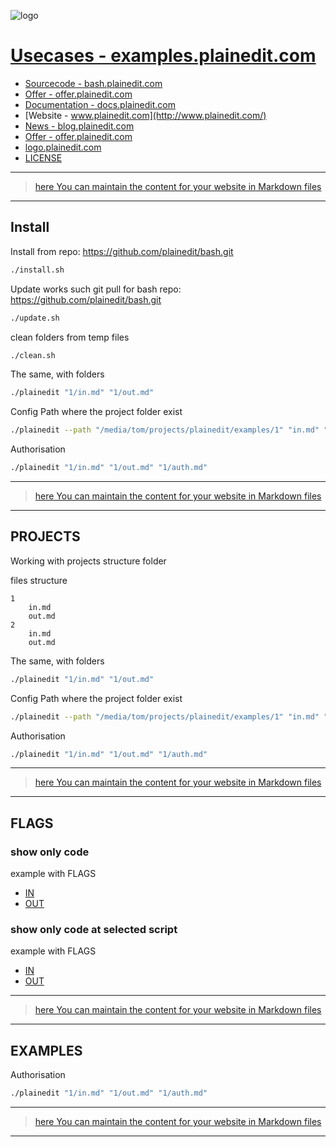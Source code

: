 

![logo](http://logo.plainedit.com/2/cover.png)

# [Usecases - examples.plainedit.com](http://examples.plainedit.com/)

+ [Sourcecode - bash.plainedit.com](http://bash.plainedit.com/)
+ [Offer - offer.plainedit.com](http://offer.plainedit.com/)
+ [Documentation - docs.plainedit.com](http://docs.plainedit.com/)
+ [Website - www.plainedit.com](http://www.plainedit.com/)
+ [News - blog.plainedit.com](http://blog.plainedit.com/)
+ [Offer - offer.plainedit.com](http://offer.plainedit.com/)
+ [logo.plainedit.com](https://logo.plainedit.com/)
+ [LICENSE](LICENSE)


---

> [here You can maintain the content for your website in Markdown files](https://github.com/plainedit/examples/edit/main/MENU.md)

---

## Install

Install from repo: https://github.com/plainedit/bash.git
```bash
./install.sh
```

Update works such git pull for bash repo: https://github.com/plainedit/bash.git
```bash
./update.sh
```

clean folders from temp files
```bash
./clean.sh
```


The same, with folders
```bash
./plainedit "1/in.md" "1/out.md" 
```

Config Path where the project folder exist
```bash
./plainedit --path "/media/tom/projects/plainedit/examples/1" "in.md" "out.md"
```

Authorisation
```bash
./plainedit "1/in.md" "1/out.md" "1/auth.md"
```



---

> [here You can maintain the content for your website in Markdown files](https://github.com/plainedit/examples/edit/main/START.md)

---

## PROJECTS

Working with projects structure folder

files structure
```
1
    in.md
    out.md
2
    in.md
    out.md
```

The same, with folders
```bash
./plainedit "1/in.md" "1/out.md" 
```

Config Path where the project folder exist
```bash
./plainedit --path "/media/tom/projects/plainedit/examples/1" "in.md" "out.md"
```

Authorisation
```bash
./plainedit "1/in.md" "1/out.md" "1/auth.md"
```



---

> [here You can maintain the content for your website in Markdown files](https://github.com/plainedit/bash/edit/main/PROJECTS.md)

---
## FLAGS

### show only code
example with FLAGS
+ [IN ](1/in.md)
+ [OUT ](1/out.md)

### show only code at selected script
example with FLAGS
+ [IN ](2/in.md)
+ [OUT ](2/out.md)




---

> [here You can maintain the content for your website in Markdown files](https://github.com/plainedit/bash/edit/main/FLAGS.md)

---

## EXAMPLES

Authorisation
```bash
./plainedit "1/in.md" "1/out.md" "1/auth.md"
```



---

> [here You can maintain the content for your website in Markdown files](https://github.com/plainedit/examples/edit/main/EXAMPLES.md)

---
